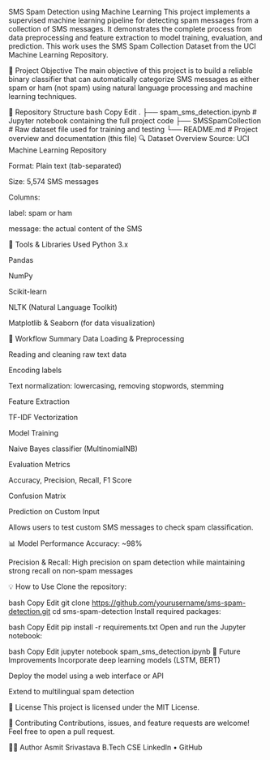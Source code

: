 SMS Spam Detection using Machine Learning
This project implements a supervised machine learning pipeline for detecting spam messages from a collection of SMS messages. It demonstrates the complete process from data preprocessing and feature extraction to model training, evaluation, and prediction. This work uses the SMS Spam Collection Dataset from the UCI Machine Learning Repository.

🧠 Project Objective
The main objective of this project is to build a reliable binary classifier that can automatically categorize SMS messages as either spam or ham (not spam) using natural language processing and machine learning techniques.

📁 Repository Structure
bash
Copy
Edit
.
├── spam_sms_detection.ipynb    # Jupyter notebook containing the full project code
├── SMSSpamCollection           # Raw dataset file used for training and testing
└── README.md                   # Project overview and documentation (this file)
🔍 Dataset Overview
Source: UCI Machine Learning Repository

Format: Plain text (tab-separated)

Size: 5,574 SMS messages

Columns:

label: spam or ham

message: the actual content of the SMS

🧰 Tools & Libraries Used
Python 3.x

Pandas

NumPy

Scikit-learn

NLTK (Natural Language Toolkit)

Matplotlib & Seaborn (for data visualization)

🚀 Workflow Summary
Data Loading & Preprocessing

Reading and cleaning raw text data

Encoding labels

Text normalization: lowercasing, removing stopwords, stemming

Feature Extraction

TF-IDF Vectorization

Model Training

Naive Bayes classifier (MultinomialNB)

Evaluation Metrics

Accuracy, Precision, Recall, F1 Score

Confusion Matrix

Prediction on Custom Input

Allows users to test custom SMS messages to check spam classification.

📊 Model Performance
Accuracy: ~98%

Precision & Recall: High precision on spam detection while maintaining strong recall on non-spam messages

💡 How to Use
Clone the repository:

bash
Copy
Edit
git clone https://github.com/yourusername/sms-spam-detection.git
cd sms-spam-detection
Install required packages:

bash
Copy
Edit
pip install -r requirements.txt
Open and run the Jupyter notebook:

bash
Copy
Edit
jupyter notebook spam_sms_detection.ipynb
📌 Future Improvements
Incorporate deep learning models (LSTM, BERT)

Deploy the model using a web interface or API

Extend to multilingual spam detection

📜 License
This project is licensed under the MIT License.

🤝 Contributing
Contributions, issues, and feature requests are welcome! Feel free to open a pull request.

🙋‍♂️ Author
Asmit Srivastava
B.Tech CSE 
LinkedIn • GitHub

